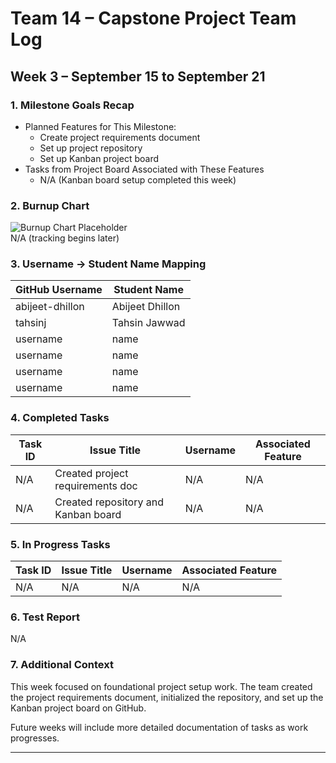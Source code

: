 # Team 14 – Capstone Project Team Log 

## Week 3 – September 15 to September 21

### 1. Milestone Goals Recap
- Planned Features for This Milestone:
  - Create project requirements document
  - Set up project repository
  - Set up Kanban project board
- Tasks from Project Board Associated with These Features
  - N/A (Kanban board setup completed this week)

### 2. Burnup Chart
![Burnup Chart Placeholder](./burnup-milestone1.png)  
N/A (tracking begins later)

### 3. Username → Student Name Mapping
| GitHub Username | Student Name |
|-----------------|-------------|
| abijeet-dhillon | Abijeet Dhillon |
| tahsinj | Tahsin Jawwad |
| username | name |
| username | name |
| username | name |
| username | name |

### 4. Completed Tasks
| Task ID | Issue Title                     | Username | Associated Feature |
|--------|----------------------------------|----------|-------------------|
| N/A    | Created project requirements doc | N/A      | N/A               |
| N/A    | Created repository and Kanban board | N/A   | N/A               |



### 5. In Progress Tasks
| Task ID | Issue Title | Username | Associated Feature |
|--------|-------------|----------|-------------------|
| N/A    | N/A         | N/A      | N/A               |


### 6. Test Report
N/A

### 7. Additional Context
This week focused on foundational project setup work. The team created the project requirements document, initialized the repository, and set up the Kanban project board on GitHub.  

Future weeks will include more detailed documentation of tasks as work progresses.

---
